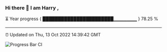 ### Hi there 👋 I am Harry , 

⏳ Year progress { ███████████████████████▁▁▁▁▁▁▁ } 78.25 %

---

⏰ Updated on Thu, 13 Oct 2022 14:39:42 GMT

![Progress Bar CI](https://github.com/duykhang68/duykhang68/workflows/Progress%20Bar%20CI/badge.svg)

